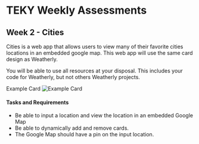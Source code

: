 # TEKY Weekly Assessments

## Week 2 - Cities

Cities is a web app that allows users to view many of their favorite cities locations in an embedded google map. This web app will use the same card design as Weatherly.

You will be able to use all resources at your disposal. This includes your code for Weatherly, but not others Weatherly projects.

Example Card
![Example Card](http://i.imgur.com/ucbCgVb.png)

#### Tasks and Requirements

  - Be able to input a location and view the location in an embedded Google Map
  - Be able to dynamically add and remove cards.
  - The Google Map should have a pin on the input location.

